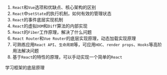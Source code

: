 1. `React`和`Vue`选项和优缺点、核心架构的区别
2. `React`中`setState`的执行机制，如何有效的管理状态
3. `React`的事件底层实现机制
4. `React`的虚拟`DOM`和`Diff`算法的内部实现
5. `React`的`Fiber`工作原理，解决了什么问题
6. `React Router`和`Vue Router`的底层实现原理，动态加载实现原理
7. 可熟练应用`React API`、`生命周期`等，可应用`HOC`、`render props`、`Hooks`等高阶用法解决问题
8. 基于`React`的特性的原理，可以手动实现一个简单的`React`

学习框架的底层原理